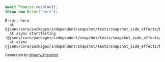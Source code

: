 ```js
await Promise.resolve();
throw new Error("here");
```

```console
Error: here
  at @jsenv/core/packages/independent/snapshot/tests/snapshot_side_effects/basic/side_effects_basic.test.mjs:42:11
  at async startTesting (@jsenv/core/packages/independent/snapshot/tests/snapshot_side_effects/basic/side_effects_basic.test.mjs:20:5)
  at async @jsenv/core/packages/independent/snapshot/tests/snapshot_side_effects/basic/side_effects_basic.test.mjs:28:1
```

<sub>
  Generated by <a href="https://github.com/jsenv/core/tree/main/packages/independent/snapshot">@jsenv/snapshot</a>
</sub>